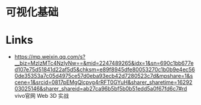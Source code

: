 # 可视化基础

# Links

- https://mp.weixin.qq.com/s?__biz=MzIzMTc4NzIyNw==&mid=2247489265&idx=1&sn=690c1bb677ed107e75d51841d22af5d5&chksm=e89f8945dfe80053270c1b0b9e4ec560de35353a7c05d4975ce57d0eba93ecb42d7280523c7d&mpshare=1&scene=1&srcid=0817pEMgQlcpvg4rRFT0GYuH&sharer_sharetime=1629203025146&sharer_shareid=ab27ca96b5bf5b0b51edd5a0f67fd6c7#rd vivo官网 Web 3D 实战
